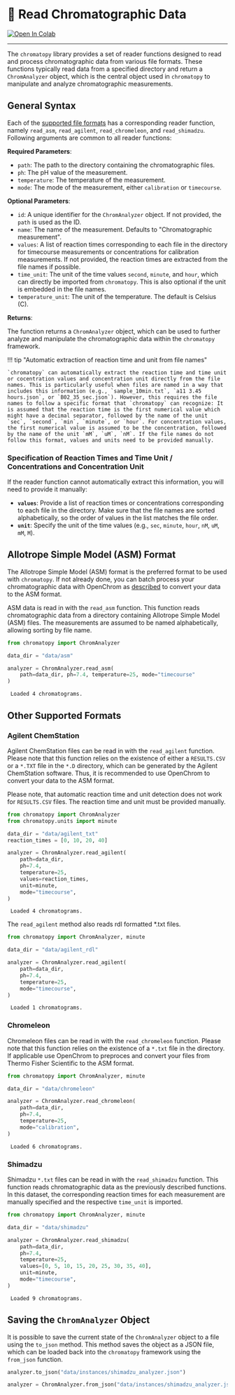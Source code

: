 # 📖 Read Chromatographic Data

[![Open In Colab](https://colab.research.google.com/assets/colab-badge.svg)](https://colab.research.google.com/github/FAIRChemistry/chromatopy/blob/main/docs/examples/read_data.ipynb)

---

The `chromatopy` library provides a set of reader functions designed to read and process chromatographic data from various file formats. These functions typically read data from a specified directory and return a `ChromAnalyzer` object, which is the central object used in `chromatopy` to manipulate and analyze chromatographic measurements.

## General Syntax
Each of the [supported file formats](../../supported_formats/#supported-formats) has a corresponding reader function, namely `read_asm`, `read_agilent`, `read_chromeleon`, and `read_shimadzu`. Following arguments are common to all reader functions:

__Required Parameters__:  

- `path`: The path to the directory containing the chromatographic files.
- `ph`: The pH value of the measurement.
- `temperature`: The temperature of the measurement.
- `mode`: The mode of the measurement, either `calibration` or `timecourse`.

__Optional Parameters__:  

- `id`: A unique identifier for the `ChromAnalyzer` object. If not provided, the `path` is used as the ID.
- `name`: The name of the measurement. Defaults to "Chromatographic measurement".
- `values`: A list of reaction times corresponding to each file in the directory for timecourse measurements or concentrations for calibration measurements. If not provided, the reaction times are extracted from the file names if possible.
- `time_unit`: The unit of the time values `second`, `minute`, and `hour`, which can directly be imported from `chromatopy`. This is also optional if the unit is embedded in the file names.
- `temperature_unit`: The unit of the temperature. The default is Celsius (C).


__Returns__:  

The function returns a `ChromAnalyzer` object, which can be used to further analyze and manipulate the chromatographic data within the `chromatopy` framework.

!!! tip "Automatic extraction of reaction time and unit from file names"

    `chromatopy` can automatically extract the reaction time and time unit or cocentration values and concentration unit directly from the file names. This is particularly useful when files are named in a way that includes this information (e.g., `sample_10min.txt`, `a11 3.45 hours.json`, or `B02_35_sec.json`). However, this requires the file names to follow a specific format that `chromatopy` can recognize: It is assumed that the reaction time is the first numerical value which might have a decimal separator, followed by the name of the unit `sec`, `second`, `min`, `minute`, or `hour`. For concentration values, the first numerical value is assumed to be the concentration, followed by the name of the unit `mM`, `uM`, `nM`. If the file names do not follow this format, values and units need to be provided manually.

### Specification of Reaction Times and Time Unit / Concentrations and Concentration Unit

If the reader function cannot automatically extract this information, you will need to provide it manually:

- **`values`**: Provide a list of reaction times or concentrations corresponding to each file in the directory. Make sure that the file names are sorted alphabetically, so the order of values in the list matches the file order.
- **`unit`**: Specify the unit of the time values (e.g., `sec`, `minute`, `hour`, `nM`, `uM`, `mM`, `M`).

## Allotrope Simple Model (ASM) Format

The Allotrope Simple Model (ASM) format is the preferred format to be used with `chromatopy`. If not already done, you can batch process your chromatographic data with OpenChrom as [described](../../supported_formats/#spectrum-processing-with-openchrom-from-lablicate) to convert your data to the ASM format.

ASM data is read in with the `read_asm` function. This function reads chromatographic data from a directory containing Allotrope Simple Model (ASM) files. The measurements are assumed to be named alphabetically, allowing sorting by file name.

```python
from chromatopy import ChromAnalyzer

data_dir = "data/asm"

analyzer = ChromAnalyzer.read_asm(
    path=data_dir, ph=7.4, temperature=25, mode="timecourse"
)
```
```
 Loaded 4 chromatograms.
```

## Other Supported Formats

### Agilent ChemStation

Agilent ChemStation files can be read in with the `read_agilent` function. Please note that this function relies on the existence of either a `RESULTS.CSV` or a `*.TXT` file in the `*.D` directory, which can be generated by the Agilent ChemStation software. Thus, it is recommended to use OpenChrom to convert your data to the ASM format.

Please note, that automatic reaction time and unit detection does not work for `RESULTS.CSV` files. The reaction time and unit must be provided manually.

```python
from chromatopy import ChromAnalyzer
from chromatopy.units import minute

data_dir = "data/agilent_txt"
reaction_times = [0, 10, 20, 40]

analyzer = ChromAnalyzer.read_agilent(
    path=data_dir,
    ph=7.4,
    temperature=25,
    values=reaction_times,
    unit=minute,
    mode="timecourse",
)
```
```
 Loaded 4 chromatograms.
```

The `read_agilent` method also reads rdl formatted *.txt files.

```python
from chromatopy import ChromAnalyzer, minute

data_dir = "data/agilent_rdl"

analyzer = ChromAnalyzer.read_agilent(
    path=data_dir,
    ph=7.4,
    temperature=25,
    mode="timecourse",
)
```
```
 Loaded 1 chromatograms.
```

### Chromeleon

Chromeleon files can be read in with the `read_chromeleon` function. Please note that this function relies on the existence of a `*.txt` file in the directory. If applicable use OpenChrom to preproces and convert your files from Thermo Fisher Scientific to the ASM format.

```python
from chromatopy import ChromAnalyzer, minute

data_dir = "data/chromeleon"

analyzer = ChromAnalyzer.read_chromeleon(
    path=data_dir,
    ph=7.4,
    temperature=25,
    mode="calibration",
)
```
```
 Loaded 6 chromatograms.
```

### Shimadzu

Shimadzu `*.txt` files can be read in with the `read_shimadzu` function. This function reads chromatographic data as the previously described functions.  
In this dataset, the corresponding reaction times for each measurement are manually specified and the respective `time_unit` is imported.

```python
from chromatopy import ChromAnalyzer, minute

data_dir = "data/shimadzu"

analyzer = ChromAnalyzer.read_shimadzu(
    path=data_dir,
    ph=7.4,
    temperature=25,
    values=[0, 5, 10, 15, 20, 25, 30, 35, 40],
    unit=minute,
    mode="timecourse",
)
```
```
 Loaded 9 chromatograms.
```

## Saving the `ChromAnalyzer` Object

It is possible to save the current state of the `ChromAnalyzer` object to a file using the `to_json` method. This method saves the object as a JSON file, which can be loaded back into the `chromatopy` framework using the `from_json` function.

```python
analyzer.to_json("data/instances/shimadzu_analyzer.json")

analyzer = ChromAnalyzer.from_json("data/instances/shimadzu_analyzer.json")
```
